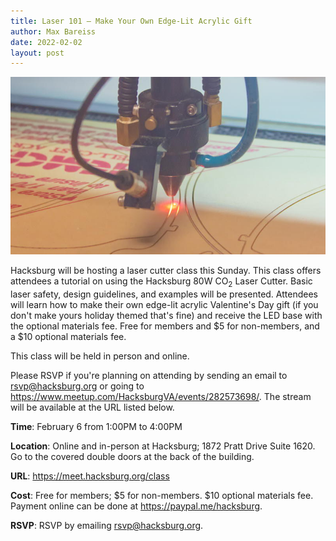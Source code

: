 ```yaml
---
title: Laser 101 — Make Your Own Edge-Lit Acrylic Gift
author: Max Bareiss
date: 2022-02-02
layout: post
---
```


![CAMFive](https://github.com/Hacksburg/hacksburg.github.io/raw/master/images/laser_2.jpg)

Hacksburg will be hosting a laser cutter class this Sunday. This class offers attendees a tutorial on using the Hacksburg 80W CO<sub>2</sub> Laser Cutter. Basic laser safety, design guidelines, and examples will be presented. Attendees will learn how to make their own edge-lit acrylic Valentine's Day gift (if you don't make yours holiday themed that's fine) and receive the LED base with the optional materials fee. Free for members and $5 for non-members, and a $10 optional materials fee.

This class will be held in person and online.

Please RSVP if you're planning on attending by sending an email to [rsvp@hacksburg.org](mailto:rsvp@hacksburg.org) or going to https://www.meetup.com/HacksburgVA/events/282573698/. The stream will be available at the URL listed below.

**Time**: February 6 from 1:00PM to 4:00PM

**Location**: Online and in-person at Hacksburg; 1872 Pratt Drive Suite 1620. Go to the covered double doors at the back of the building.

**URL**: <https://meet.hacksburg.org/class>

**Cost**: Free for members; $5 for non-members. $10 optional materials fee. Payment online can be done at <https://paypal.me/hacksburg>.

**RSVP**: RSVP by emailing [rsvp@hacksburg.org](mailto:rsvp@hacksburg.org).

